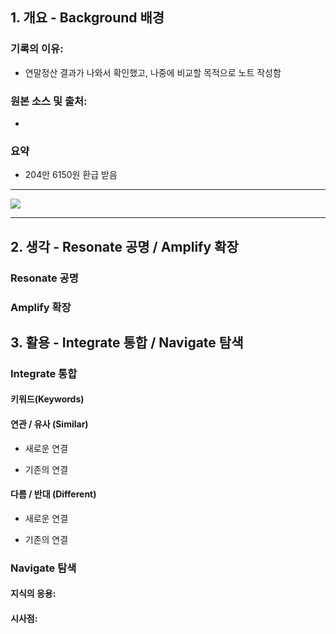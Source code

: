 ## 1. 개요 - Background 배경
### 기록의 이유:
- 연말정산 결과가 나와서 확인했고, 나중에 비교할 목적으로 노트 작성함

### 원본 소스 및 출처:
- 


### 요약
- 204만 6150원 환급 받음

---
![](https://i.imgur.com/Tx8Ia4n.png)



---



## 2. 생각 - Resonate 공명 / Amplify 확장
### Resonate 공명

### Amplify 확장



## 3. 활용 - Integrate 통합 / Navigate 탐색

### Integrate 통합
#### 키워드(Keywords)


#### 연관 / 유사 (Similar)
- 새로운 연결


- 기존의 연결


#### 다름 / 반대 (Different)
- 새로운 연결


- 기존의 연결


### Navigate 탐색
#### 지식의 응용:



#### 시사점:





